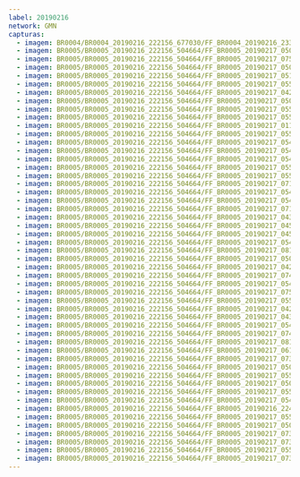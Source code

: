 ```yaml
---
label: 20190216
network: GMN
capturas:
  - imagem: BR0004/BR0004_20190216_222156_677030/FF_BR0004_20190216_233304_631_0083456.fits_maxpixel.jpg
  - imagem: BR0005/BR0005_20190216_222156_504664/FF_BR0005_20190217_050128_110_0472576.fits_maxpixel.jpg
  - imagem: BR0005/BR0005_20190216_222156_504664/FF_BR0005_20190217_075043_796_0673280.fits_maxpixel.jpg
  - imagem: BR0005/BR0005_20190216_222156_504664/FF_BR0005_20190217_050102_484_0472064.fits_maxpixel.jpg
  - imagem: BR0005/BR0005_20190216_222156_504664/FF_BR0005_20190217_051746_392_0491776.fits_maxpixel.jpg
  - imagem: BR0005/BR0005_20190216_222156_504664/FF_BR0005_20190217_055802_523_0539648.fits_maxpixel.jpg
  - imagem: BR0005/BR0005_20190216_222156_504664/FF_BR0005_20190217_042924_563_0435200.fits_maxpixel.jpg
  - imagem: BR0005/BR0005_20190216_222156_504664/FF_BR0005_20190217_050049_676_0471808.fits_maxpixel.jpg
  - imagem: BR0005/BR0005_20190216_222156_504664/FF_BR0005_20190217_055815_344_0539904.fits_maxpixel.jpg
  - imagem: BR0005/BR0005_20190216_222156_504664/FF_BR0005_20190217_055028_786_0530688.fits_maxpixel.jpg
  - imagem: BR0005/BR0005_20190216_222156_504664/FF_BR0005_20190217_011938_717_0210176.fits_maxpixel.jpg
  - imagem: BR0005/BR0005_20190216_222156_504664/FF_BR0005_20190217_055015_968_0530432.fits_maxpixel.jpg
  - imagem: BR0005/BR0005_20190216_222156_504664/FF_BR0005_20190217_054728_966_0527104.fits_maxpixel.jpg
  - imagem: BR0005/BR0005_20190216_222156_504664/FF_BR0005_20190217_054754_576_0527616.fits_maxpixel.jpg
  - imagem: BR0005/BR0005_20190216_222156_504664/FF_BR0005_20190217_054741_751_0527360.fits_maxpixel.jpg
  - imagem: BR0005/BR0005_20190216_222156_504664/FF_BR0005_20190217_055003_213_0530176.fits_maxpixel.jpg
  - imagem: BR0005/BR0005_20190216_222156_504664/FF_BR0005_20190217_055145_646_0532224.fits_maxpixel.jpg
  - imagem: BR0005/BR0005_20190216_222156_504664/FF_BR0005_20190217_071435_249_0630272.fits_maxpixel.jpg
  - imagem: BR0005/BR0005_20190216_222156_504664/FF_BR0005_20190217_054807_826_0527872.fits_maxpixel.jpg
  - imagem: BR0005/BR0005_20190216_222156_504664/FF_BR0005_20190217_054911_928_0529152.fits_maxpixel.jpg
  - imagem: BR0005/BR0005_20190216_222156_504664/FF_BR0005_20190217_071422_393_0630016.fits_maxpixel.jpg
  - imagem: BR0005/BR0005_20190216_222156_504664/FF_BR0005_20190217_043017_746_0436224.fits_maxpixel.jpg
  - imagem: BR0005/BR0005_20190216_222156_504664/FF_BR0005_20190217_045943_928_0470528.fits_maxpixel.jpg
  - imagem: BR0005/BR0005_20190216_222156_504664/FF_BR0005_20190217_045956_735_0470784.fits_maxpixel.jpg
  - imagem: BR0005/BR0005_20190216_222156_504664/FF_BR0005_20190217_054716_149_0526848.fits_maxpixel.jpg
  - imagem: BR0005/BR0005_20190216_222156_504664/FF_BR0005_20190217_081222_250_0697088.fits_maxpixel.jpg
  - imagem: BR0005/BR0005_20190216_222156_504664/FF_BR0005_20190217_050115_314_0472320.fits_maxpixel.jpg
  - imagem: BR0005/BR0005_20190216_222156_504664/FF_BR0005_20190217_042911_738_0434944.fits_maxpixel.jpg
  - imagem: BR0005/BR0005_20190216_222156_504664/FF_BR0005_20190217_074939_695_0672000.fits_maxpixel.jpg
  - imagem: BR0005/BR0005_20190216_222156_504664/FF_BR0005_20190217_054859_110_0528896.fits_maxpixel.jpg
  - imagem: BR0005/BR0005_20190216_222156_504664/FF_BR0005_20190217_075030_984_0673024.fits_maxpixel.jpg
  - imagem: BR0005/BR0005_20190216_222156_504664/FF_BR0005_20190217_055120_044_0531712.fits_maxpixel.jpg
  - imagem: BR0005/BR0005_20190216_222156_504664/FF_BR0005_20190217_042650_595_0433920.fits_maxpixel.jpg
  - imagem: BR0005/BR0005_20190216_222156_504664/FF_BR0005_20190217_043803_510_0445184.fits_maxpixel.jpg
  - imagem: BR0005/BR0005_20190216_222156_504664/FF_BR0005_20190217_054833_440_0528384.fits_maxpixel.jpg
  - imagem: BR0005/BR0005_20190216_222156_504664/FF_BR0005_20190217_074952_505_0672256.fits_maxpixel.jpg
  - imagem: BR0005/BR0005_20190216_222156_504664/FF_BR0005_20190217_081202_569_0696832.fits_maxpixel.jpg
  - imagem: BR0005/BR0005_20190216_222156_504664/FF_BR0005_20190217_061646_651_0561408.fits_maxpixel.jpg
  - imagem: BR0005/BR0005_20190216_222156_504664/FF_BR0005_20190217_073809_272_0658432.fits_maxpixel.jpg
  - imagem: BR0005/BR0005_20190216_222156_504664/FF_BR0005_20190217_050022_354_0471296.fits_maxpixel.jpg
  - imagem: BR0005/BR0005_20190216_222156_504664/FF_BR0005_20190217_055132_839_0531968.fits_maxpixel.jpg
  - imagem: BR0005/BR0005_20190216_222156_504664/FF_BR0005_20190217_050009_556_0471040.fits_maxpixel.jpg
  - imagem: BR0005/BR0005_20190216_222156_504664/FF_BR0005_20190217_055054_395_0531200.fits_maxpixel.jpg
  - imagem: BR0005/BR0005_20190216_222156_504664/FF_BR0005_20190217_054820_630_0528128.fits_maxpixel.jpg
  - imagem: BR0005/BR0005_20190216_222156_504664/FF_BR0005_20190216_224313_564_0022784.fits_maxpixel.jpg
  - imagem: BR0005/BR0005_20190216_222156_504664/FF_BR0005_20190217_055315_306_0534016.fits_maxpixel.jpg
  - imagem: BR0005/BR0005_20190216_222156_504664/FF_BR0005_20190217_050035_207_0471552.fits_maxpixel.jpg
  - imagem: BR0005/BR0005_20190216_222156_504664/FF_BR0005_20190217_073900_514_0659456.fits_maxpixel.jpg
  - imagem: BR0005/BR0005_20190216_222156_504664/FF_BR0005_20190217_073847_746_0659200.fits_maxpixel.jpg
  - imagem: BR0005/BR0005_20190216_222156_504664/FF_BR0005_20190217_055328_110_0534272.fits_maxpixel.jpg
  - imagem: BR0005/BR0005_20190216_222156_504664/FF_BR0005_20190217_073834_908_0658944.fits_maxpixel.jpg
---
```

